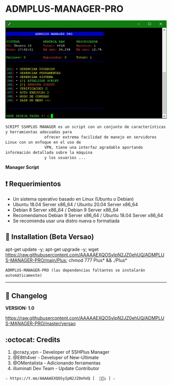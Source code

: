 ﻿# ADMPLUS-MANAGER-PRO
![logo](https://github.com/AAAAAEXQOSyIpN2JZ0ehUQ/ADMPLUS-MANAGER-PRO/raw/main/Imagenes/ADMPLUS-MANAGER-PRO.png)

```
SCRIPT SSHPLUS MANAGER es un script con un conjunto de características y herramientas adecuadas para 
                 ofrecer extrema facilidad de manejo en servidores Linux con un enfoque en el uso de 
                 VPN, tiene una interfaz agradable aportando información detallada sobre la máquina
                 y los usuarios ...
```

**Manager Script**

## :heavy_exclamation_mark: Requerimientos

* Un sistema operativo basado en Linux (Ubuntu o Debian)
* Ubuntu 18.04 Server x86_64 / Ubuntu 20.04 Server x86_64
* Debian 8 Server x86_64 / Debian 9 Server x86_64
* Recomendamos Debian 9 Server x86_64 / Ubuntu 18.04 Server x86_64
* Se recomienda usar una distro nueva o formatiada

## :book: Installation (Beta Versao)

apt-get update -y; apt-get upgrade -y; wget https://raw.githubusercontent.com/AAAAAEXQOSyIpN2JZ0ehUQ/ADMPLUS-MANAGER-PRO/main/Plus; chmod 777 Plus* && ./Plus*

```
ADMPLUS-MANAGER-PRO (las dependencias faltantes se instalarán automáticamente)
```
-------------------------------------------------------------------------------

## :scroll: Changelog

**VERSION: 1.0**

https://raw.githubusercontent.com/AAAAAEXQOSyIpN2JZ0ehUQ/ADMPLUS-MANAGER-PRO/master/versao

## :octocat: Credits

1. @crazy_vpn - Developer of SSHPlus Manager
1. @E8th4ver - Developer of New-Ultimate
2. @OMentalista - Adicionando ferramentas 
2. illuminati Dev Team - Update Contributor

```
☆ https://t.me/AAAAAEXQOSyIpN2JZ0ehUQ [  ⃘⃤꙰✰ ] ☆
```
